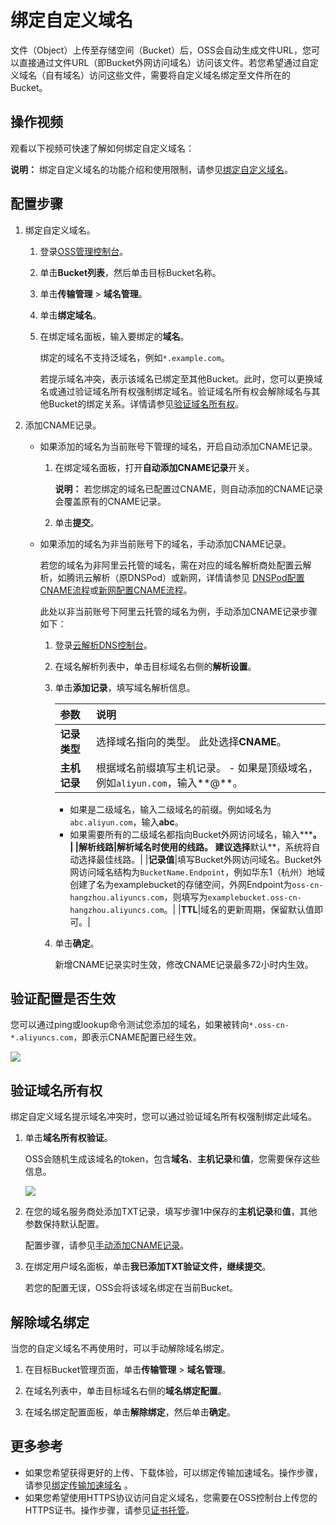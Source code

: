 # 绑定自定义域名

文件（Object）上传至存储空间（Bucket）后，OSS会自动生成文件URL，您可以直接通过文件URL（即Bucket外网访问域名）访问该文件。若您希望通过自定义域名（自有域名）访问这些文件，需要将自定义域名绑定至文件所在的Bucket。

## 操作视频

观看以下视频可快速了解如何绑定自定义域名： 

**说明：** 绑定自定义域名的功能介绍和使用限制，请参见[绑定自定义域名](/intl.zh-CN/开发指南/存储空间（Bucket）/绑定自定义域名.md)。

## 配置步骤

1.  绑定自定义域名。

    1.  登录[OSS管理控制台](https://oss.console.aliyun.com/)。

    2.  单击**Bucket列表**，然后单击目标Bucket名称。

    3.  单击**传输管理** \> **域名管理**。

    4.  单击**绑定域名**。

    5.  在绑定域名面板，输入要绑定的**域名**。

        绑定的域名不支持泛域名，例如`*.example.com`。

        若提示域名冲突，表示该域名已绑定至其他Bucket。此时，您可以更换域名或通过验证域名所有权强制绑定域名。验证域名所有权会解除域名与其他Bucket的绑定关系。详情请参见[验证域名所有权](#section_n3e_bp4_l5n)。

2.  添加CNAME记录。

    -   如果添加的域名为当前账号下管理的域名，开启自动添加CNAME记录。
        1.  在绑定域名面板，打开**自动添加CNAME记录**开关。

            **说明：** 若您绑定的域名已配置过CNAME，则自动添加的CNAME记录会覆盖原有的CNAME记录。

        2.  单击**提交**。
    -   如果添加的域名为非当前账号下的域名，手动添加CNAME记录。

        若您的域名为非阿里云托管的域名，需在对应的域名解析商处配置云解析，如腾讯云解析（原DNSPod）或新网，详情请参见 [DNSPod配置CNAME流程](https://help.aliyun.com/document_detail/27145.html)或[新网配置CNAME流程](https://help.aliyun.com/document_detail/27146.html)。

        此处以非当前账号下阿里云托管的域名为例，手动添加CNAME记录步骤如下：

        1.  登录[云解析DNS控制台](https://dns.console.aliyun.com/#/dns/domainList)。
        2.  在域名解析列表中，单击目标域名右侧的**解析设置**。
        3.  单击**添加记录**，填写域名解析信息。

            |参数|说明|
            |:-|:-|
            |**记录类型**|选择域名指向的类型。 此处选择**CNAME**。|
            |**主机记录**|根据域名前缀填写主机记录。             -   如果是顶级域名，例如`aliyun.com`，输入**@**。
            -   如果是二级域名，输入二级域名的前缀。例如域名为`abc.aliyun.com`，输入**abc**。
            -   如果需要所有的二级域名都指向Bucket外网访问域名，输入**\***。 |
            |**解析线路**|解析域名时使用的线路。 建议选择**默认**，系统将自动选择最佳线路。|
            |**记录值**|填写Bucket外网访问域名。Bucket外网访问域名结构为`BucketName.Endpoint`，例如华东1（杭州）地域创建了名为examplebucket的存储空间，外网Endpoint为`oss-cn-hangzhou.aliyuncs.com`，则填写为`examplebucket.oss-cn-hangzhou.aliyuncs.com`。|
            |**TTL**|域名的更新周期，保留默认值即可。|

        4.  单击**确定**。

            新增CNAME记录实时生效，修改CNAME记录最多72小时内生效。


## 验证配置是否生效

您可以通过ping或lookup命令测试您添加的域名，如果被转向`*.oss-cn-*.aliyuncs.com`，即表示CNAME配置已经生效。

![](https://static-aliyun-doc.oss-accelerate.aliyuncs.com/assets/img/zh-CN/8394459951/p32019.png)

## 验证域名所有权

绑定自定义域名提示域名冲突时，您可以通过验证域名所有权强制绑定此域名。

1.  单击**域名所有权验证**。

    OSS会随机生成该域名的token，包含**域名**、**主机记录**和**值**，您需要保存这些信息。

    ![](https://static-aliyun-doc.oss-accelerate.aliyuncs.com/assets/img/zh-CN/6478168061/p32020.png)

2.  在您的域名服务商处添加TXT记录，填写步骤1中保存的**主机记录**和**值**，其他参数保持默认配置。

    配置步骤，请参见[手动添加CNAME记录](#li_v8f_hvb_9xt)。

3.  在绑定用户域名面板，单击**我已添加TXT验证文件，继续提交**。

    若您的配置无误，OSS会将该域名绑定在当前Bucket。


## 解除域名绑定

当您的自定义域名不再使用时，可以手动解除域名绑定。

1.  在目标Bucket管理页面，单击**传输管理** \> **域名管理**。

2.  在域名列表中，单击目标域名右侧的**域名绑定配置**。

3.  在域名绑定配置面板，单击**解除绑定**，然后单击**确定**。


## 更多参考

-   如果您希望获得更好的上传、下载体验，可以绑定传输加速域名。操作步骤，请参见[绑定传输加速域名](/intl.zh-CN/控制台用户指南/存储空间管理/管理域名/绑定传输加速域名.md) 。
-   如果您希望使用HTTPS协议访问自定义域名，您需要在OSS控制台上传您的HTTPS证书。操作步骤，请参见[证书托管](/intl.zh-CN/控制台用户指南/存储空间管理/管理域名/证书托管.md)。


